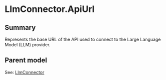 # LlmConnector.ApiUrl

## Summary

Represents the base URL of the API used to connect to the Large Language Model (LLM) provider.

## Parent model

See: [LlmConnector](LlmConnector.md)